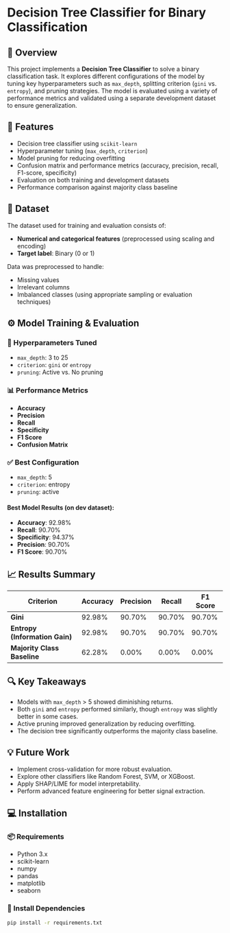 # Decision Tree Classifier for Binary Classification

## 📌 Overview

This project implements a **Decision Tree Classifier** to solve a binary classification task. It explores different configurations of the model by tuning key hyperparameters such as `max_depth`, splitting criterion (`gini` vs. `entropy`), and pruning strategies. The model is evaluated using a variety of performance metrics and validated using a separate development dataset to ensure generalization.

## 🚀 Features

- Decision tree classifier using `scikit-learn`
- Hyperparameter tuning (`max_depth`, `criterion`)
- Model pruning for reducing overfitting
- Confusion matrix and performance metrics (accuracy, precision, recall, F1-score, specificity)
- Evaluation on both training and development datasets
- Performance comparison against majority class baseline

## 📂 Dataset

The dataset used for training and evaluation consists of:
- **Numerical and categorical features** (preprocessed using scaling and encoding)
- **Target label**: Binary (0 or 1)

Data was preprocessed to handle:
- Missing values
- Irrelevant columns
- Imbalanced classes (using appropriate sampling or evaluation techniques)

## ⚙️ Model Training & Evaluation

### 🔧 Hyperparameters Tuned
- `max_depth`: 3 to 25
- `criterion`: `gini` or `entropy`
- `pruning`: Active vs. No pruning

### 📊 Performance Metrics
- **Accuracy**
- **Precision**
- **Recall**
- **Specificity**
- **F1 Score**
- **Confusion Matrix**

### ✅ Best Configuration
- `max_depth`: 5  
- `criterion`: entropy  
- `pruning`: active  

#### Best Model Results (on dev dataset):
- **Accuracy**: 92.98%
- **Recall**: 90.70%
- **Specificity**: 94.37%
- **Precision**: 90.70%
- **F1 Score**: 90.70%

## 📈 Results Summary

| Criterion                 | Accuracy | Precision | Recall | F1 Score |
|--------------------------|----------|-----------|--------|----------|
| **Gini**                 | 92.98%   | 90.70%    | 90.70% | 90.70%   |
| **Entropy (Information Gain)** | 92.98%   | 90.70%    | 90.70% | 90.70%   |
| **Majority Class Baseline**   | 62.28%   | 0.00%     | 0.00%  | 0.00%    |

## 🔍 Key Takeaways

- Models with `max_depth` > 5 showed diminishing returns.
- Both `gini` and `entropy` performed similarly, though `entropy` was slightly better in some cases.
- Active pruning improved generalization by reducing overfitting.
- The decision tree significantly outperforms the majority class baseline.

## 💡 Future Work

- Implement cross-validation for more robust evaluation.
- Explore other classifiers like Random Forest, SVM, or XGBoost.
- Apply SHAP/LIME for model interpretability.
- Perform advanced feature engineering for better signal extraction.

## 💻 Installation

### 📦 Requirements

- Python 3.x
- scikit-learn
- numpy
- pandas
- matplotlib
- seaborn

### 🔧 Install Dependencies

```bash
pip install -r requirements.txt
